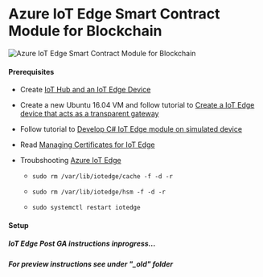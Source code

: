 # Azure IoT Edge Smart Contract Module for Blockchain 

![Azure IoT Edge Smart Contract Module for Blockchain](https://raw.githubusercontent.com/jomit/blockchain-iot-edge/master/smart-contract-module.jpg)

#### Prerequisites

- Create [IoT Hub and an IoT Edge Device](https://docs.microsoft.com/en-us/azure/iot-edge/quickstart-linux)

- Create a new Ubuntu 16.04 VM and follow tutorial to [Create a IoT Edge device that acts as a transparent gateway](https://docs.microsoft.com/en-us/azure/iot-edge/how-to-create-transparent-gateway-linux)

- Follow tutorial to [Develop C# IoT Edge module on simulated device](https://docs.microsoft.com/en-us/azure/iot-edge/tutorial-csharp-module)

- Read [Managing Certificates for IoT Edge](https://github.com/Azure/azure-iot-sdk-c/blob/master/tools/CACertificates/CACertificateOverview.md)

- Troubshooting [Azure IoT Edge](https://docs.microsoft.com/en-us/azure/iot-edge/troubleshoot)

    - `sudo rm /var/lib/iotedge/cache -f -d -r`

    - `sudo rm /var/lib/iotedge/hsm -f -d -r`

    - `sudo systemctl restart iotedge`

#### Setup

##### IoT Edge Post GA instructions inprogress...

##### For preview instructions see under "_old" folder

